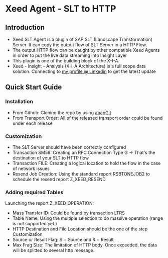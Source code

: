# Xeed Agent - SLT to HTTP
## Introduction
* Xeed SLT Agent is a plugin of SAP SLT (Landscape Transformation) Server. It can copy the output flow of SLT Server in a HTTP Flow.
* The output HTTP flow can be caught by other compatible Xeed Agents in order to put the live data streaming into Insight Layer 
* This plugin is one of the building block of the X-I-A.
* Xeed - Insight - Analysis (X-I-A Architecture) is a full scope data solution. Connecting to [my profile @ Linkedin](https://www.linkedin.com/in/xia-chen-soral/) to get the latest update
## Quick Start Guide
### Installation
* From Github: Cloning the repo by using [abapGit](https://github.com/abapGit/abapGit)
* From Transport Order: All of the released transport order could be found under each release
### Customization
* The SLT Server should have been correctly configured
* Transaction SM59: Creating an RFC Connection Type G -> That's the destination of your SLT to HTTP flow
* Transaction FILE: Creating a logical location to hold the flow in the case of network issues
* Resend Job Creation: Using the standard report RSBTONEJOB2 to schedule the resend report Z_XEED_RESEND
### Adding required Tables
Launching the report Z_XEED_OPERATION:
* Mass Transfer ID: Could be found by transaction LTRS
* Table Name: Using the multiple selection to do massive operation (range is not supported yet.)
* HTTP Destination and File Location should be the one of the step Customization
* Source or Result Flag: S = Source and R = Result
* Max Frag Size: The limitation of HTTP body. Once exceeded, the data will be splitted to several http message.
